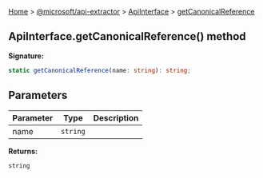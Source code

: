 [Home](./index) &gt; [@microsoft/api-extractor](./api-extractor.md) &gt; [ApiInterface](./api-extractor.apiinterface.md) &gt; [getCanonicalReference](./api-extractor.apiinterface.getcanonicalreference.md)

## ApiInterface.getCanonicalReference() method

<b>Signature:</b>

```typescript
static getCanonicalReference(name: string): string;
```

## Parameters

|  Parameter | Type | Description |
|  --- | --- | --- |
|  name | `string` |  |

<b>Returns:</b>

`string`


